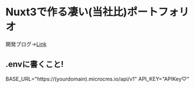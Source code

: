 # Nuxt3で作る凄い(当社比)ポートフォリオ
開発ブログ→[Link](https://Iris-fla.me/portfolio)

## .envに書くこと!
BASE_URL="https://(yourdomain).microcms.io/api/v1"
API_KEY="APIKey♡"